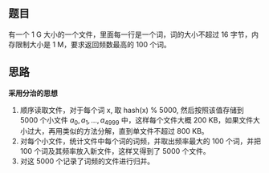 ## 题目

有一个 1 G 大小的一个文件，里面每一行是一个词，词的大小不超过 16 字节，内存限制大小是 1 M，要求返回频数最高的 100 个词。

## 思路

**采用分治的思想**

1. 顺序读取文件，对于每个词 x, 取 hash(x) % 5000, 然后按照该值存储到 5000 个小文件 $a_0, a_1, ..., a_{4999}$ 中，这样每个文件大概 200 KB，如果文件大小过大，再用类似的方法分解，直到单文件不超过 800 KB。
2. 对每个小文件，统计文件中每个词的词频，并取出频率最大的 100 个词，并把 100 个词及其频率放入新文件，这样又得到了 5000 个文件。
3. 对这 5000 个记录了词频的文件进行归并。

